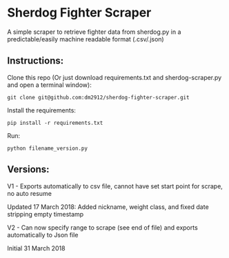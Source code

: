 Sherdog Fighter Scraper
=======================

A simple scraper to retrieve fighter data from sherdog.py in a predictable/easily machine readable format (.csv/.json)

Instructions:
-------------

Clone this repo (Or just download requirements.txt and sherdog-scraper.py and open a terminal window):

    git clone git@github.com:dm2912/sherdog-fighter-scraper.git

Install the requirements:

    pip install -r requirements.txt

Run:

    python filename_version.py

Versions:
-------------

V1 - Exports automatically to csv file, cannot have set start point for scrape, no auto resume

Updated 17 March 2018: Added nickname, weight class, and fixed date stripping empty timestamp

V2 - Can now specify range to scrape (see end of file) and exports automatically to Json file

Initial 31 March 2018
